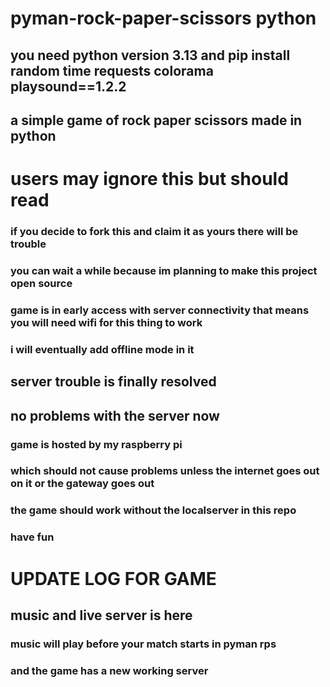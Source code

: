 # pyman-rock-paper-scissors python
## you need python version 3.13 and pip install random time requests colorama playsound==1.2.2
## a simple game of rock paper scissors made in python
# users may ignore this but should read
### if you decide to fork this and claim it as yours there will be trouble
### you can wait a while because im planning to make this project open source
### game is in early access with server connectivity that means you will need wifi for this thing to work
### i will eventually add offline mode in it 
## server trouble is finally resolved
## no problems with the server now
### game is hosted by my raspberry pi
### which should not cause problems unless the internet goes out on it or the gateway goes out
### the game should work without the localserver in this repo
### have fun
# UPDATE LOG FOR GAME 
## music and live server is here
### music will play before your match starts in pyman rps 
### and the game has a new working server

